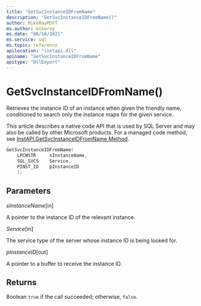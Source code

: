 ```yaml
---
title: "GetSvcInstanceIDFromName"
description: "GetSvcInstanceIDFromName()"
author: MikeRayMSFT
ms.author: mikeray
ms.date: "06/18/2021"
ms.service: sql
ms.topic: reference
apilocation: "instapi.dll"
apiname: "GetSvcInstanceIDFromName"
apitype: "DllExport"
---
```


# GetSvcInstanceIDFromName()

Retrieves the instance ID of an instance when given the friendly name, conditioned to search only the instance maps for the given service.

This article describes a native code API that is used by SQL Server and may also be called by other Microsoft products. For a managed code method, see [InstAPI.GetSvcInstanceIDFromName Method](/dotnet/api/microsoft.sqlserver.instapi.getsvcinstanceidfromname).

```c
GetSvcInstanceIDFromName(
    LPCWSTR     sInstanceName,
    SQL_SVCS    Service,
    PINST_ID    pInstanceID
    );
```

## Parameters

*sInstanceName*[in]

A pointer to the instance ID of the relevant instance.

*Service*[in]

The service type of the server whose instance ID is being looked for.

*pInstanceID*[out]

A pointer to a buffer to receive the instance ID.

## Returns

Boolean
   `true` if the call succeeded; otherwise, `false`.
